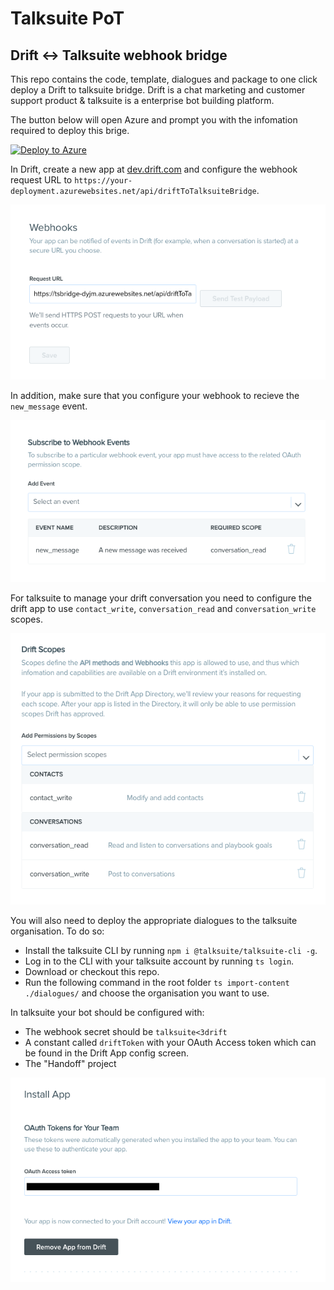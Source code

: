 # Talksuite PoT
## Drift <-> Talksuite webhook bridge

This repo contains the code, template, dialogues and package to one click deploy a Drift to talksuite bridge. Drift is a chat marketing and customer support product & talksuite is a enterprise bot building platform.

The button below will open Azure and prompt you with the infomation required to deploy this brige.

[![Deploy to Azure](https://azuredeploy.net/deploybutton.png)](https://portal.azure.com/#create/Microsoft.Template/uri/https%3A%2F%2Fraw.githubusercontent.com%2Fstrangecyan%2Ftalksuite-proof-of-tech%2Fmaster%2Ftemplates%2Ftemplate.json)

In Drift, create a new app at [dev.drift.com](dev.drift.com) and configure the webhook request URL to `https://your-deployment.azurewebsites.net/api/driftToTalksuiteBridge`.

![](./readme-assets/webhooks.png)

In addition, make sure that you configure your webhook to recieve the `new_message` event.

![](./readme-assets/events.png)

For talksuite to manage your drift conversation you need to configure the drift app to use `contact_write`, `conversation_read` and `conversation_write` scopes.

![](./readme-assets/scopes.png)

You will also need to deploy the appropriate dialogues to the talksuite organisation. To do so:
* Install the talksuite CLI by running `npm i @talksuite/talksuite-cli -g`.
* Log in to the CLI with your talksuite account by running `ts login`.
* Download or checkout this repo.
* Run the following command in the root folder `ts import-content ./dialogues/` and choose the organisation you want to use.

In talksuite your bot should be configured with:
* The webhook secret should be `talksuite<3drift`
* A constant called `driftToken` with your OAuth Access token which can be found in the Drift App config screen.
* The "Handoff" project

![](./readme-assets/token.png)
